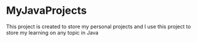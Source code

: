 # MyJavaProjects
This project is created to store my personal projects and I use this project to store my learning on any topic in Java
